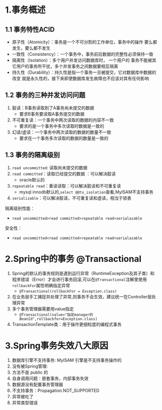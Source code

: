 # 1.事务概述
## 1.1 事务特性ACID
- 原子性（Atomicity）：事务是一个不可分割的工作单位，事务中的操作 要么都发生，要么都不发生
- 一致性（Consistency）：一个事务中，事务前后数据的完整性必须保持一致
- 隔离性（Isolation）：多个用户并发访问数据库时， 一个用户的 事务不能被其它用户的事务所干扰，多个并发事务之间数据要相互隔离
- 持久性（Durability）：持久性是指一个事务一旦被提交，它对数据库中数据的改变 就是永久性的，接下来即使数据库发生故障也不应该对其有任何影响

## 1.2 事务的三种并发访问问题
1. 脏读：B事务读取到了A事务尚未提交的数据 
   - 要求B事务要读取A事务提交的数据
2. 不可重复读：一个事务中两次读取的数据的内容不一致
   - 要求的是一个事务中多次读取时数据是一致的
3. 幻读/虚读：一个事务中两次读取的数据的数量不一致
   - 要求在一个事务多次读取的数据的数量是一致的

## 1.3 事务的隔离级别
1. `read uncommitted`: 读取尚未提交的数据
2. `read committed`：读取已经提交的数据 ：可以解决脏读
    - oracle默认的
3. `repeatable read`：重读读取：可以解决脏读和不可重复读
    - mysql innodb默认的,`select @@tx_isolation`查看,MyISAM不支持事务
4. `serializable`：可以解决脏读，不可重复读和虚读，相当于锁表
    
隔离级别性能：
- `read uncommitted>read committed>repeatable read>serialazable`

安全性：
- `read uncommitted<read committed<repeatable read<serialazable`

# 2.Spring中的事务 @Transactional
1. Spring的默认的事务规则是遇到运行异常（RuntimeException及其子类）和程序错误（Error）才会进行事务回滚,可以在`@Transactional`注解里使用`rollbackFor`属性明确指定异常
    - `@Transactional(rollbackFor = Exception.class)`
2. 在业务层手工捕捉并处理了异常,则事务不会生效，建议统一在Controller层处理异常
3. 多个事务管理器需要用value指定
    - `@Transactional(value="指定manager的BeanId",rollbackfor=Exception.class)`
4. TransactionTemplate类：用于操作更细粒度的编程式事务
    
# 3.Spring事务失效八大原因
1. 数据库引擎不支持事务: MyISAM 引擎是不支持事务操作的
2. 没有被Spring管理:
3. 方法不是 public 的
4. 自身调用问题：嵌套事务，内部事务失效
5. 数据源没有配置事务管理器
6. 不支持事务：Propagation.NOT_SUPPORTED
7. 异常被吃了
8. 异常类型错误



